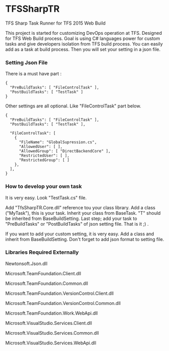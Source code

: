 # TFSSharpTR
TFS Sharp Task Runner for TFS 2015 Web Build

This project is started for customizing DevOps operation at TFS. Designed for TFS Web Build process. Goal is using C# languages power for custom tasks and give developers isolation from TFS build process. You can easily add as a task at build process. Then you will set your setting in a json file. 

### Setting Json File
There is a must have part :
```
{
  "PreBuildTasks": [ "FileControlTask" ],
  "PostBuildTasks": [ "TestTask" ]
}
```

Other settings are all optional. Like "FileControlTask" part below.
```
{
  "PreBuildTasks": [ "FileControlTask" ],
  "PostBuildTasks": [ "TestTask" ],

  "FileControlTask": [
    {
      "FileName": "GlobalSupression.cs",
      "AllowedUser": [ ],
      "AllowedGroup": [ "DirectBackendCore" ],
      "RestrictedUser": [ ],
      "RestrictedGroup": [ ]
    },
  ],
}
```

### How to develop your own task

It is very easy. Look "TestTask.cs" file. 

Add "TfsSharpTR.Core.dll" reference tou your class library. Add a class ("MyTask"), this is your task. Inherit your class from BaseTask<T>. "T" should be inherited from BaseBuildSetting. Last step; add your task to "PreBuildTasks" or "PostBuildTasks" of json setting file. That is it ;) .

If you want to add your custom setting, it is very easy. Add a class and inherit from BaseBuildSetting. Don't forget to add json format to setting file.


### Libraries Required Externally
Newtonsoft.Json.dll

Microsoft.TeamFoundation.Client.dll

Microsoft.TeamFoundation.Common.dll

Microsoft.TeamFoundation.VersionControl.Client.dll

Microsoft.TeamFoundation.VersionControl.Common.dll

Microsoft.TeamFoundation.Work.WebApi.dll

Microsoft.VisualStudio.Services.Client.dll

Microsoft.VisualStudio.Services.Common.dll

Microsoft.VisualStudio.Services.WebApi.dll

